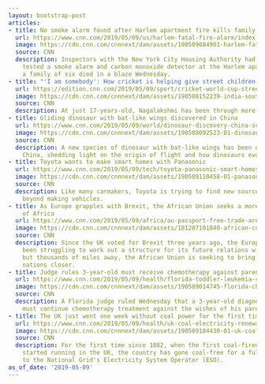 ```yaml
---
layout: bootstrap-post
articles:
- title: No smoke alarm found after Harlem apartment fire kills family of six
  url: https://www.cnn.com/2019/05/09/us/harlem-fatal-fire-alarm/index.html
  image: https://cdn.cnn.com/cnnnext/dam/assets/190509084901-harlem-fatal-fire-050919-super-tease.jpg
  source: CNN
  description: Inspectors with the New York City Housing Authority had previously
    tested a smoke alarm and carbon monoxide detector at the Harlem apartment where
    a family of six died in a blaze Wednesday.
- title: "'I am somebody': How cricket is helping give street children a voice"
  url: https://edition.cnn.com/2019/05/09/sport/cricket-world-cup-street-child-united-india-england-lords-ground-spt-intl/index.html
  image: https://cdn.cnn.com/cnnnext/dam/assets/190508152239-india-south-celebrate-winning-the-street-child-cricket-world-cup-super-tease.jpg
  source: CNN
  description: At just 17-years-old, Nagalakshmi has been through more than most.
- title: Gliding dinosaur with bat-like wings discovered in China
  url: https://www.cnn.com/2019/05/09/world/dinosaur-discovery-china-scn-intl/index.html
  image: https://cdn.cnn.com/cnnnext/dam/assets/190508092523-01-dinosaur-discovery-china-scn-super-tease.jpg
  source: CNN
  description: A new species of dinosaur with bat-like wings has been discovered in
    China, shedding light on the origin of flight and how dinosaurs evolved into birds.
- title: Toyota wants to make smart homes with Panasonic
  url: https://www.cnn.com/2019/05/09/tech/toyota-panasonic-smart-homes/index.html
  image: https://cdn.cnn.com/cnnnext/dam/assets/190509110458-01-panasonic-smart-building-file-restricted-super-tease.jpg
  source: CNN
  description: Like many carmakers, Toyota is trying to find new sources of revenue
    beyond making vehicles.
- title: As Europe grapples with Brexit, the African Union seeks a more United States
    of Africa
  url: https://www.cnn.com/2019/05/09/africa/au-passport-free-trade-area-intl/index.html
  image: https://cdn.cnn.com/cnnnext/dam/assets/181207101840-african-continental-free-trade-area-super-tease.jpg
  source: CNN
  description: Since the UK voted for Brexit three years ago, the European Union has
    been struggling to work out a structure for its future relations with the country,
    but thousands of miles away, the African Union is seeking to bring its own member
    nations closer.
- title: Judge rules 3-year-old must receive chemotherapy against parents' wishes
  url: https://www.cnn.com/2019/05/09/health/florida-toddler-leukemia-chemotherapy-order/index.html
  image: https://cdn.cnn.com/cnnnext/dam/assets/190509014745-florida-child-01-super-tease.jpg
  source: CNN
  description: A Florida judge ruled Wednesday that a 3-year-old diagnosed with leukemia
    must continue chemotherapy treatment against the wishes of his parents.
- title: The UK just went one week without coal power for the first time in 137 years
  url: https://www.cnn.com/2019/05/09/health/uk-coal-electricity-renewables-health-scli-intl/index.html
  image: https://cdn.cnn.com/cnnnext/dam/assets/190509104430-01-uk-coal-ratcliffe-on-soar-file-restricted-super-tease.jpg
  source: CNN
  description: For the first time since 1882, when the first coal-fired power plant
    started running in the UK, the country has gone coal-free for a full week, according
    to the National Grid's Electricity System Operator (ESO).
as_of_date: '2019-05-09'
---
```


